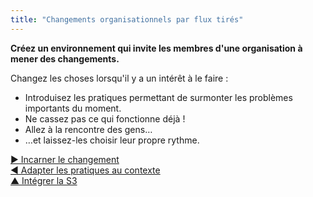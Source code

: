 ```yaml
---
title: "Changements organisationnels par flux tirés"
---
```



**Créez un environnement qui invite les membres d'une organisation à mener des changements.**

Changez les choses lorsqu'il y a un intérêt à le faire :

- Introduisez les pratiques permettant de surmonter les problèmes importants du moment.
- Ne cassez pas ce qui fonctionne déjà !
- Allez à la rencontre des gens…
- …et laissez-les choisir leur propre rythme.

[&#9654; Incarner le changement](be-the-change.html)<br/>[&#9664; Adapter les pratiques au contexte](adapt-patterns-to-context.html)<br/>[&#9650; Intégrer la S3](bringing-in-s3.html)

